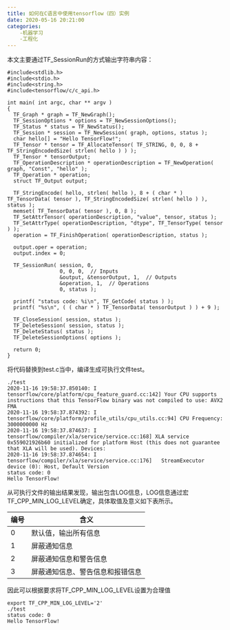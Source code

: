 ```yaml
---
title: 如何在C语言中使用tensorflow（四）实例
date: 2020-05-16 20:21:00
categories:
	-机器学习
	-工程化
---
```


本文主要通过TF_SessionRun的方式输出字符串内容：

```
#include<stdlib.h>
#include<stdio.h>
#include<string.h>
#include<tensorflow/c/c_api.h>

int main( int argc, char ** argv ) 
{
  TF_Graph * graph = TF_NewGraph();
  TF_SessionOptions * options = TF_NewSessionOptions();
  TF_Status * status = TF_NewStatus();
  TF_Session * session = TF_NewSession( graph, options, status );
  char hello[] = "Hello TensorFlow!";
  TF_Tensor * tensor = TF_AllocateTensor( TF_STRING, 0, 0, 8 + TF_StringEncodedSize( strlen( hello ) ) );
  TF_Tensor * tensorOutput;
  TF_OperationDescription * operationDescription = TF_NewOperation( graph, "Const", "hello" );
  TF_Operation * operation; 
  struct TF_Output output;

  TF_StringEncode( hello, strlen( hello ), 8 + ( char * ) TF_TensorData( tensor ), TF_StringEncodedSize( strlen( hello ) ), status );
  memset( TF_TensorData( tensor ), 0, 8 );
  TF_SetAttrTensor( operationDescription, "value", tensor, status );
  TF_SetAttrType( operationDescription, "dtype", TF_TensorType( tensor ) );
  operation = TF_FinishOperation( operationDescription, status );

  output.oper = operation;
  output.index = 0;

  TF_SessionRun( session, 0,
                 0, 0, 0,  // Inputs
                 &output, &tensorOutput, 1,  // Outputs
                 &operation, 1,  // Operations
                 0, status );

  printf( "status code: %i\n", TF_GetCode( status ) );
  printf( "%s\n", ( ( char * ) TF_TensorData( tensorOutput ) ) + 9 );

  TF_CloseSession( session, status );
  TF_DeleteSession( session, status );
  TF_DeleteStatus( status );
  TF_DeleteSessionOptions( options );  

  return 0;
}
```


将代码替换到test.c当中，编译生成可执行文件test。

```
./test
2020-11-16 19:58:37.850140: I tensorflow/core/platform/cpu_feature_guard.cc:142] Your CPU supports instructions that this TensorFlow binary was not compiled to use: AVX2 FMA
2020-11-16 19:58:37.874392: I tensorflow/core/platform/profile_utils/cpu_utils.cc:94] CPU Frequency: 3000000000 Hz
2020-11-16 19:58:37.874637: I tensorflow/compiler/xla/service/service.cc:168] XLA service 0x559021926b60 initialized for platform Host (this does not guarantee that XLA will be used). Devices:
2020-11-16 19:58:37.874654: I tensorflow/compiler/xla/service/service.cc:176]   StreamExecutor device (0): Host, Default Version
status code: 0
Hello TensorFlow!
```


从可执行文件的输出结果发现，输出包含LOG信息，LOG信息通过宏TF_CPP_MIN_LOG_LEVEL确定，具体取值及意义如下表所示。

| 编号 | 含义                             |
| ---- | -------------------------------- |
| 0    | 默认值，输出所有信息             |
| 1    | 屏蔽通知信息                     |
| 2    | 屏蔽通知信息和警告信息           |
| 3    | 屏蔽通知信息、警告信息和报错信息 |



因此可以根据要求将TF_CPP_MIN_LOG_LEVEL设置为合理值

```
export TF_CPP_MIN_LOG_LEVEL='2'
./test
status code: 0
Hello TensorFlow!
```

